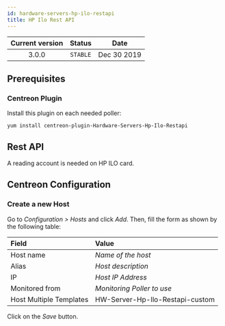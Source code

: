 ```yaml
---
id: hardware-servers-hp-ilo-restapi
title: HP Ilo Rest API
---
```


| Current version | Status | Date |
| :-: | :-: | :-: |
| 3.0.0 | `STABLE` | Dec 30 2019 |

## Prerequisites

### Centreon Plugin

Install this plugin on each needed poller:

``` shell
yum install centreon-plugin-Hardware-Servers-Hp-Ilo-Restapi
```

## Rest API

A reading account is needed on HP ILO card.

## Centreon Configuration

### Create a new Host

Go to *Configuration \> Hosts* and click *Add*. Then, fill the form as shown by
the following table:

| Field                   | Value                           |
| :---------------------- | :------------------------------ |
| Host name               | *Name of the host*              |
| Alias                   | *Host description*              |
| IP                      | *Host IP Address*               |
| Monitored from          | *Monitoring Poller to use*      |
| Host Multiple Templates | HW-Server-Hp-Ilo-Restapi-custom |

Click on the *Save* button.

